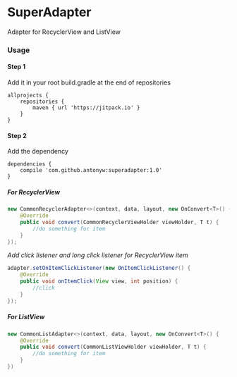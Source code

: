 # SuperAdapter
Adapter for RecyclerView and ListView

### Usage
#### Step 1
Add it in your root build.gradle at the end of repositories
```
allprojects {
    repositories {
        maven { url 'https://jitpack.io' }
    }
}
```

#### Step 2
Add the dependency
```
dependencies {
    compile 'com.github.antonyw:superadapter:1.0'
}
```

##### For RecyclerView
```java
new CommonRecyclerAdapter<>(context, data, layout, new OnConvert<T>() {
    @Override
    public void convert(CommonRecyclerViewHolder viewHolder, T t) {
        //do something for item
    }
});
```

_Add click listener and long click listener for RecyclerView item_
```java
adapter.setOnItemClickListener(new OnItemClickListener() {
    @Override
    public void onItemClick(View view, int position) {
        //click
    }
});
```

##### For ListView
```java
new CommonListAdapter<>(context, data, layout, new OnConvert<T>() {
    @Override
    public void convert(CommonListViewHolder viewHolder, T t) {
        //do something for item
    }
})
```